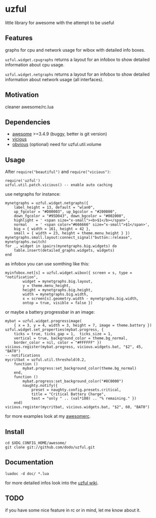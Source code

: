 # uzful

little library for awesome with the attempt to be useful

## Features

graphs for cpu and network usage for wibox with detailed info boxes.

`uzful.widget.cpugraphs` returns a layout for an infobox to show detailed information about cpu usage.

`uzful.widget.netgraphs` returns a layout for an infobox to show detailed information about network usage (all interfaces).

## Motivation

cleaner awesome/rc.lua

## Dependencies

* [awesome](http://awesome.naquadah.org/) >=3.4.9 (buggy, better is git version)
* [vicious](http://git.sysphere.org/vicious/)
* [obvious](http://git.mercenariesguild.net/?p=obvious.git) (optional) need for uzful.util.volume

## Usage

After `require("beautiful")` and `require("vicious")`:

    require('uzful')
    uzful.util.patch.vicious() -- enable auto caching

use netgraphs for instance:

    mynetgraphs = uzful.widget.netgraphs({
        label_height = 13, default = "wlan0",
        up_fgcolor = "#D00003", up_bgcolor = "#200000",
        down_fgcolor = "#95D043", down_bgcolor = "#002000",
        highlight = ' <span size="x-small"><b>$1</b></span>',
        normal    = ' <span color="#666666" size="x-small">$1</span>',
        big = { width = 161, height = 42 },
        small = { width = 23, height = theme.menu_height } })
    mynetgraphs.small.layout:connect_signal("button::release", mynetgraphs.switch)
    for _, widget in ipairs(mynetgraphs.big.widgets) do
        table.insert(detailed_graphs.widgets, widgets)
    end

as infobox you can use somthing like this:

    myinfobox.net[s] = uzful.widget.wibox({ screen = s, type = "notification",
            widget = mynetgraphs.big.layout,
            y = theme.menu_height,
            height = mynetgraphs.big.height,
            width = mynetgraphs.big.width,
            x = screen[s].geometry.width - mynetgraphs.big.width,
            ontop = true, visible = false })

or maybe a battery progressbar in an image:

    mybat = uzful.widget.progressimage(
        { x = 3, y = 4, width = 3, height = 7, image = theme.battery })
    uzful.widget.set_properties(mybat.progress, {
        ticks = true, ticks_gap = 1,  ticks_size = 1,
        vertical = true, background_color = theme.bg_normal,
        border_color = nil, color = "#FFFFFF" })
    vicious.register(mybat.progress, vicious.widgets.bat, "$2", 45, "BAT0")
    -- notifications
    mycritbat = uzful.util.threshold(0.2,
        function ()
            mybat.progress:set_background_color(theme.bg_normal)
        end,
        function ()
            mybat.progress:set_background_color("#8C0000")
            naughty.notify({
                preset = naughty.config.presets.critical,
                title = "Critical Battery Charge",
                text = "only " .. (val*100) .. "% remaining." })
        end)
    vicious.register(mycritbat, vicious.widgets.bat, "$2", 60, "BAT0")

for more examples look at my [awesomerc](https://github.com/dodo/awesomerc).

## Install

    cd $XDG_CONFIG_HOME/awesome/
    git clone git://github.com/dodo/uzful.git

## Documentation

    luadoc -d doc/ *.lua

for more detailed infos look into the [uzful wiki](https://github.com/dodo/uzful/wiki).

## TODO

if you have some nice feature in rc or in mind, let me know about it.

